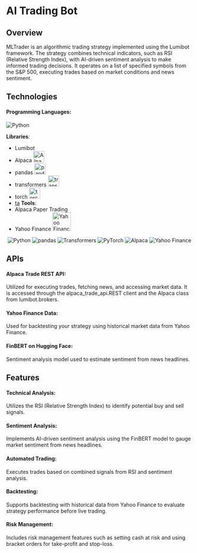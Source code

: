 # AI Trading Bot

## Overview

MLTrader is an algorithmic trading strategy implemented using the Lumibot framework. The strategy combines technical indicators, such as RSI (Relative Strength Index), with AI-driven sentiment analysis to make informed trading decisions. It operates on a list of specified symbols from the S&P 500, executing trades based on market conditions and news sentiment.



## Technologies

#### Programming Languages:
![Python](https://img.shields.io/badge/Python-3776AB?style=for-the-badge&logo=python&logoColor=white)
    
**Libraries**:
  - Lumibot
  - Alpaca <img src="https://simpleicons.org/icons/alpaca.svg" alt="Alpaca" width="30" height="30"/>
  - pandas <img src="https://simpleicons.org/icons/pandas.svg" alt="pandas" width="30" height="30"/>
  - transformers <img src="https://simpleicons.org/icons/transformers.svg" alt="transformers" width="30" height="30"/>
  - torch <img src="https://simpleicons.org/icons/pytorch.svg" alt="torch" width="30" height="30"/>
  - [ta](https://github.com/bukosabino/ta)
**Tools**:
  - Alpaca Paper Trading
  - Yahoo Finance <img src="https://simpleicons.org/icons/yahoofinance.svg" alt="Yahoo Finance" width="50" height="50"/>

  <p align="center">
  <img src="https://img.shields.io/badge/Python-3776AB?style=for-the-badge&logo=python&logoColor=white" alt="Python"/>
  <img src="https://img.shields.io/badge/pandas-150458?style=for-the-badge&logo=pandas&logoColor=white" alt="pandas"/>
  <img src="https://img.shields.io/badge/Transformers-FF5733?style=for-the-badge&logo=transformers&logoColor=white" alt="Transformers"/>
  <img src="https://img.shields.io/badge/PyTorch-EE4C2C?style=for-the-badge&logo=pytorch&logoColor=white" alt="PyTorch"/>
  <img src="https://img.shields.io/badge/Alpaca-000000?style=for-the-badge&logo=alpaca&logoColor=white" alt="Alpaca"/>
  <img src="https://img.shields.io/badge/Yahoo_Finance-720E9E?style=for-the-badge&logo=yahoo&logoColor=white" alt="Yahoo Finance"/>
</p>


## APIs

  #### Alpaca Trade REST API: 
  Utilized for executing trades, fetching news, and accessing market data. It is accessed through the alpaca_trade_api.REST client and the Alpaca class from lumibot.brokers. 

  #### Yahoo Finance Data:
  Used for backtesting your strategy using historical market data from Yahoo Finance.

 #### FinBERT on Hugging Face:
  Sentiment analysis model used to estimate sentiment from news headlines.

## Features

  #### Technical Analysis: 
  Utilizes the RSI (Relative Strength Index) to identify potential buy and sell signals.
  #### Sentiment Analysis: 
  Implements AI-driven sentiment analysis using the FinBERT model to gauge market sentiment from news headlines.
  #### Automated Trading: 
  Executes trades based on combined signals from RSI and sentiment analysis.
  #### Backtesting: 
  Supports backtesting with historical data from Yahoo Finance to evaluate strategy performance before live trading.
  #### Risk Management: 
  Includes risk management features such as setting cash at risk and using bracket orders for take-profit and stop-loss.
